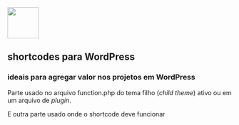 <img src="https://upload.wikimedia.org/wikipedia/commons/thumb/2/20/WordPress_logo.svg/800px-WordPress_logo.svg.png" height="70" />

## shortcodes para WordPress
### ideais para agregar valor nos projetos em WordPress
Parte usado no arquivo function.php do tema filho (*child theme*) ativo ou em um arquivo de *plugin*.

E outra parte usado onde o shortcode deve funcionar
